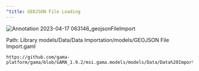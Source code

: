```yaml
---
^title: GEOJSON File Loading
---
```


![Annotation 2023-04-17 063146_geojsonFileImport](https://user-images.githubusercontent.com/4437331/232380245-e29c5381-85e0-4fc5-ab6f-584d171a08a4.png)

Path: Library models/Data/Data Importation/models/GEOJSON File Import.gaml

```gaml reference
https://github.com/gama-platform/gama/blob/GAMA_1.9.2/msi.gama.models/models/Data/Data%20Importation/models/GEOJSON%20File%20Import.gaml
```

